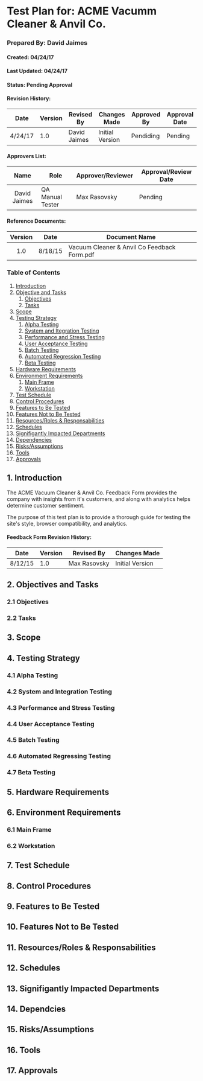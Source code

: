 # Test Plan for: ACME Vacumm Cleaner & Anvil Co.

### Prepared By: David Jaimes
#### Created: 04/24/17
#### Last Updated: 04/24/17
#### Status: Pending Approval

#### Revision History:

|   Date  | Version | Revised By   | Changes Made    | Approved By | Approval Date|
|:-------:|---------|--------------|-----------------|-------------|--------------|
| 4/24/17 | 1.0     | David Jaimes | Initial Version | Pendiding   | Pending      |

#### Approvers List:

|     Name     | Role             | Approver/Reviewer | Approval/Review Date |
|:------------:|------------------|-------------------|----------------------|
| David Jaimes | QA Manual Tester | Max Rasovsky      | Pending              |

#### Reference Documents:

| Version | Date    | Document Name                               |
|:-------:|---------|---------------------------------------------|
| 1.0     | 8/18/15 | Vacuum Cleaner & Anvil Co Feedback Form.pdf |


### Table of Contents
1. [Introduction](#introduction)
2. [Objective and Tasks](#objectiveAndTasks)
	1. [Objectives](#objectives)
	2. [Tasks](#tasks)
3. [Scope](#scope)
4. [Testing Strategy](#testingStrategy)
	1. [Alpha Testing](#alphaTesting)
	2. [System and Itegration Testing](#systemAndIntegrationTesting) 
	3. [Performance and Stress Testing](#performanceAndStressTesting)
	4. [User Acceptance Testing](#userAcceptanceTesting)
	5. [Batch Testing](#batchTesting)
	6. [Automated Regression Testing](#automatedRegressingTesting)
	7. [Beta Testing](#betaTesting)
5. [Hardware Requirements](#hardwareRequirements)
6. [Environment Requirements](#environmentRequirements)
	1. [Main Frame](#mainFrame)
	2. [Workstation](#workstation)
7. [Test Schedule](#testSchedule)
8. [Control Procedures](#controlProcedures)
9. [Features to Be Tested](#featuresToBeTested)
10. [Features Not to Be Tested](#featuresNotToBeTested)
11. [Resources/Roles & Responsabilities](#resourcesRoles&Responsability)
12. [Schedules](#schedules)
13. [Signifigantly Impacted Departments](#signigifantlyImpactedDepartments)
14. [Dependencies](#dependencies)
15. [Risks/Assumptions](#risksAssumptions)
16. [Tools](#tools)
17. [Approvals](#approvals)

## 1. Introduction <a name='introduction'></a>
The ACME Vacuum Cleaner & Anvil Co. Feedback Form provides the company with insights from it's customers, and along with analytics helps determine customer sentiment.

The purpose of this test plan is to provide a thorough guide for testing the site's style, browser compatibility, and analytics.

#### Feedback Form Revision History:

|   Date  | Version | Revised By   | Changes Made    |
|:-------:|---------|--------------|-----------------|
| 8/12/15 | 1.0     | Max Rasovsky | Initial Version |

## 2. Objectives and Tasks <a name="objectiveAndTasks"></a>
### 2.1 Objectives <a name="objectives"></a>
### 2.2 Tasks <a name="tasks"></a>
## 3. Scope <a name="scope"></a>
## 4. Testing Strategy <a name="testingStrategy"></a>
### 4.1 Alpha Testing <a name="alphaTesting"></a>
### 4.2 System and Integration Testing <a name="systemAndIntegrationTesting"></a>
### 4.3 Performance and Stress Testing <a name="performanceAndStressTesting"></a>
### 4.4 User Acceptance Testing <a name="userAccpetanceTesting"></a>
### 4.5 Batch Testing <a name="batchTesting"></a>
### 4.6 Automated Regressing Testing <a name="automatedRegressionTesting"></a>
### 4.7 Beta Testing <a name="betaTesting"></a>
## 5. Hardware Requirements <a name="hardwareRequirements"></a>
## 6. Environment Requirements <a name="environmentRequirements"></a>
### 6.1 Main Frame <a name="mainFrame"></a>
### 6.2 Workstation <a name="worstation"></a>
## 7. Test Schedule <a name="testSchedule"></a>
## 8. Control Procedures <a name="controlProcedures"></a>
## 9. Features to Be Tested <a name="featuresToBeTested"></a>
## 10. Features Not to Be Tested <a name="featuresNotToBeTested"></a>
## 11. Resources/Roles & Responsabilities <a name="resourcesRoles&Responsabilities"></a> 
## 12. Schedules <a name="schedules"></a>
## 13. Signifigantly Impacted Departments <a name="signifigantlyImpactedDepartments"></a>
## 14. Dependcies <a name="dependencies"></a>
## 15. Risks/Assumptions <a name="risksAssumptions"></a>
## 16. Tools <a name="tools"></a>
## 17. Approvals <a name="approvals"></a>